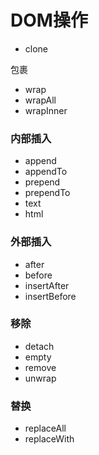 # DOM操作

- clone

包裹
- wrap
- wrapAll
- wrapInner

### 内部插入
- append
- appendTo
- prepend
- prependTo
- text
- html

### 外部插入
- after
- before
- insertAfter
- insertBefore

### 移除
- detach
- empty
- remove
- unwrap

### 替换
- replaceAll
- replaceWith